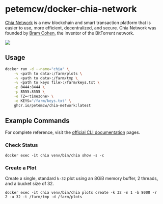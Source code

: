 # petemcw/docker-chia-network

[Chia Network](https://www.chia.net/) is a new blockchain and smart transaction platform that is easier to use, more efficient, decentralized, and secure. Chia Network was founded by [Bram Cohen](https://www.linkedin.com/in/cohenbram/), the inventor of the BitTorrent network.

![](https://www.chia.net/android-chrome-384x384.png)

## Usage

```bash
docker run -d --name="chia" \
    -v <path to data>:/farm/plots \
    -v <path to data>:/farm/tmp \
    -v <path to keys file>:/farm/keys.txt \
    -p 8444:8444 \
    -p 8555:8555 \
    -e TZ=<timezone> \
    -e KEYS="/farm/keys.txt" \
    ghcr.io/petemcw/chia-network:latest
```

## Example Commands

For complete reference, visit the [official CLI documentation](https://github.com/Chia-Network/chia-blockchain/wiki/CLI-Commands-Reference) pages.

### Check Status

`docker exec -it chia venv/bin/chia show -s -c`

### Create a Plot

Create a single, standard `k-32` plot using an 8GiB memory buffer, 2 threads, and a bucket size of 32.

`docker exec -it chia venv/bin/chia plots create -k 32 -n 1 -b 8000 -r 2 -u 32 -t /farm/tmp -d /farm/plots`
